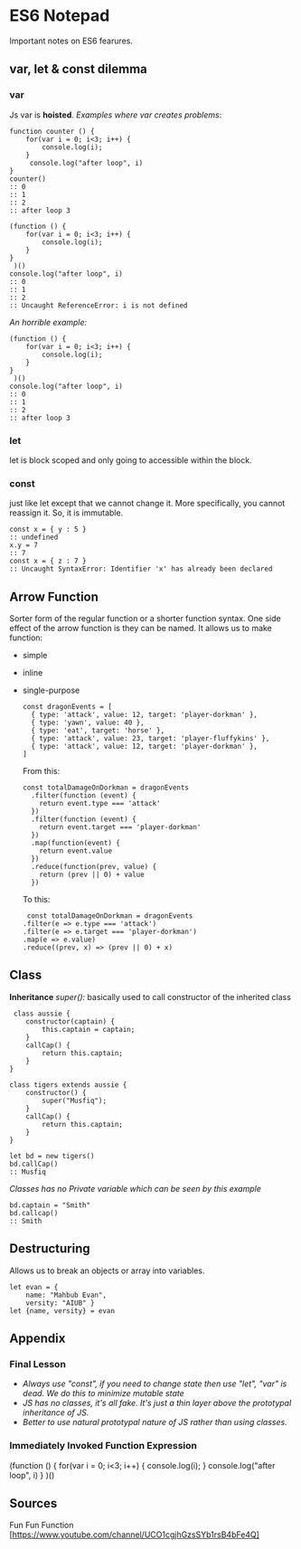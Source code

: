 # ES6 Notepad
Important notes on ES6 fearures.

## var, let & const dilemma
### var
Js var is **hoisted**. 
*Examples where var creates problems*:

	function counter () {
        for(var i = 0; i<3; i++) {
            console.log(i); 
        }
         console.log("after loop", i)
    }
   	counter()
	:: 0
    :: 1
    :: 2
    :: after loop 3

    (function () {
        for(var i = 0; i<3; i++) {
            console.log(i); 
        }
    }
     )()
    console.log("after loop", i)
    :: 0
    :: 1
    :: 2
    :: Uncaught ReferenceError: i is not defined
    
*An horrible example:*
    
    (function () {
        for(var i = 0; i<3; i++) {
            console.log(i); 
        }
    }
     )()
    console.log("after loop", i)
    :: 0
    :: 1
    :: 2
    :: after loop 3
    
### let
let is block scoped and only going to accessible within the block.

### const
just like let except that we cannot change it. More specifically, you cannot reassign it. So, it is immutable.

	const x = { y : 5 }
    :: undefined
    x.y = 7
    :: 7
    const x = { z : 7 }
    :: Uncaught SyntaxError: Identifier 'x' has already been declared
    
## Arrow Function 
Sorter form of the regular function or a shorter function syntax. One side effect of the arrow function is they can be named.
It allows us to make function:
- simple 
- inline
- single-purpose

      const dragonEvents = [
        { type: 'attack', value: 12, target: 'player-dorkman' },
        { type: 'yawn', value: 40 },
        { type: 'eat', target: 'horse' },
        { type: 'attack', value: 23, target: 'player-fluffykins' },
        { type: 'attack', value: 12, target: 'player-dorkman' },
      ]

  From this:
      
      const totalDamageOnDorkman = dragonEvents
        .filter(function (event) {
          return event.type === 'attack'
        })
        .filter(function (event) {
          return event.target === 'player-dorkman'
        })
        .map(function(event) {
          return event.value
        })
        .reduce(function(prev, value) {
          return (prev || 0) + value
        })
        
    To this:
    
       const totalDamageOnDorkman = dragonEvents
      .filter(e => e.type === 'attack')
      .filter(e => e.target === 'player-dorkman')
      .map(e => e.value)
      .reduce((prev, x) => (prev || 0) + x)
      
## Class

**Inheritance**
*super():* basically used to call constructor of the inherited class
 
     class aussie {
        constructor(captain) {
            this.captain = captain; 
        }
        callCap() { 
            return this.captain;
        }
    }

    class tigers extends aussie {
        constructor() {
            super("Musfiq"); 
        }
        callCap() { 
            return this.captain;
        }
    }

    let bd = new tigers()
    bd.callCap()
    :: Musfiq
    
*Classes has no Private variable which can be seen by this example*
    
    bd.captain = "Smith"
    bd.callcap()
    :: Smith
 

## Destructuring
Allows us to break an objects or array into variables.

    let evan = {
        name: "Mahbub Evan",
        versity: "AIUB" }
    let {name, versity} = evan
    

## Appendix

### Final Lesson
- *Always use "const", if you need to change state then use "let", "var" is dead. We do this to minimize mutable state* 
- *JS has no classes, it's all fake. It's just a thin layer above the prototypal inheritance of JS.*
- *Better to use natural prototypal nature of JS rather than using classes.* 

### Immediately Invoked Function Expression

(function  () {
        for(var i = 0; i<3; i++) {
            console.log(i); 
        }
         console.log("after loop", i)
    }
)()

## Sources 

Fun Fun Function [https://www.youtube.com/channel/UCO1cgjhGzsSYb1rsB4bFe4Q]






